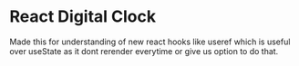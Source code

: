 # React Digital Clock

Made this for understanding of new react hooks like useref which is useful over useState as it dont rerender everytime or give us option to do that.
